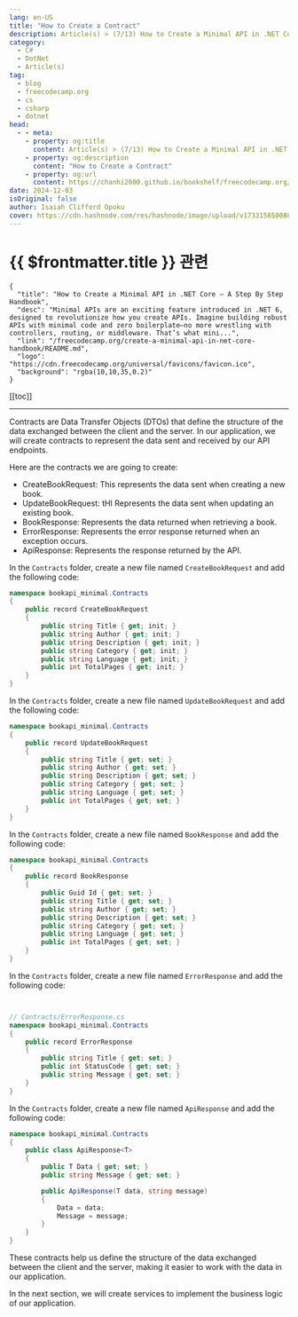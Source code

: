 ```yaml
---
lang: en-US
title: "How to Create a Contract"
description: Article(s) > (7/13) How to Create a Minimal API in .NET Core – A Step By Step Handbook
category:
  - C#
  - DotNet
  - Article(s)
tag:
  - blog
  - freecodecamp.org
  - cs
  - csharp
  - dotnet
head:
  - - meta:
    - property: og:title
      content: Article(s) > (7/13) How to Create a Minimal API in .NET Core – A Step By Step Handbook
    - property: og:description
      content: "How to Create a Contract"
    - property: og:url
      content: https://chanhi2000.github.io/bookshelf/freecodecamp.org/create-a-minimal-api-in-net-core-handbook/how-to-create-a-contract.html
date: 2024-12-03
isOriginal: false
author: Isaiah Clifford Opoku
cover: https://cdn.hashnode.com/res/hashnode/image/upload/v1733158500882/9af04a12-2121-4efd-a66f-00330896e358.png
---
```


# {{ $frontmatter.title }} 관련

```component VPCard
{
  "title": "How to Create a Minimal API in .NET Core – A Step By Step Handbook",
  "desc": "Minimal APIs are an exciting feature introduced in .NET 6, designed to revolutionize how you create APIs. Imagine building robust APIs with minimal code and zero boilerplate—no more wrestling with controllers, routing, or middleware. That’s what mini...",
  "link": "/freecodecamp.org/create-a-minimal-api-in-net-core-handbook/README.md",
  "logo": "https://cdn.freecodecamp.org/universal/favicons/favicon.ico",
  "background": "rgba(10,10,35,0.2)"
}
```

[[toc]]

---

<SiteInfo
  name="How to Create a Minimal API in .NET Core – A Step By Step Handbook"
  desc="Minimal APIs are an exciting feature introduced in .NET 6, designed to revolutionize how you create APIs. Imagine building robust APIs with minimal code and zero boilerplate—no more wrestling with controllers, routing, or middleware. That’s what mini..."
  url="https://freecodecamp.org/news/create-a-minimal-api-in-net-core-handbook#heading-how-to-create-a-contract"
  logo="https://cdn.freecodecamp.org/universal/favicons/favicon.ico"
  preview="https://cdn.hashnode.com/res/hashnode/image/upload/v1733158500882/9af04a12-2121-4efd-a66f-00330896e358.png"/>

Contracts are Data Transfer Objects (DTOs) that define the structure of the data exchanged between the client and the server. In our application, we will create contracts to represent the data sent and received by our API endpoints.

Here are the contracts we are going to create:

- CreateBookRequest: This represents the data sent when creating a new book.
- UpdateBookRequest: tHI Represents the data sent when updating an existing book.
- BookResponse: Represents the data returned when retrieving a book.
- ErrorResponse: Represents the error response returned when an exception occurs.
- ApiResponse: Represents the response returned by the API.

In the <FontIcon icon="fas fa-foler-open"/>`Contracts` folder, create a new file named `CreateBookRequest` and add the following code:

```cs title="Contracts/CreateBookRequest.cs"
namespace bookapi_minimal.Contracts
{
    public record CreateBookRequest
    { 
        public string Title { get; init; }
        public string Author { get; init; }
        public string Description { get; init; }
        public string Category { get; init; }
        public string Language { get; init; }
        public int TotalPages { get; init; }
    }
}
```

In the <FontIcon icon="fas fa-foler-open"/>`Contracts` folder, create a new file named `UpdateBookRequest` and add the following code:

```cs title="Contracts/UpdateBookRequest.cs"
namespace bookapi_minimal.Contracts
{
    public record UpdateBookRequest
    {
        public string Title { get; set; }
        public string Author { get; set; }
        public string Description { get; set; }
        public string Category { get; set; }
        public string Language { get; set; }
        public int TotalPages { get; set; }
    }
}
```

In the <FontIcon icon="fas fa-foler-open"/>`Contracts` folder, create a new file named `BookResponse` and add the following code:

```cs title="Contracts/BookResponse.cs"
namespace bookapi_minimal.Contracts
{
    public record BookResponse
    {
        public Guid Id { get; set; }
        public string Title { get; set; }
        public string Author { get; set; }
        public string Description { get; set; }
        public string Category { get; set; }
        public string Language { get; set; }
        public int TotalPages { get; set; }
    }
}
```

In the <FontIcon icon="fas fa-foler-open"/>`Contracts` folder, create a new file named `ErrorResponse` and add the following code:

```cs


// Contracts/ErrorResponse.cs
namespace bookapi_minimal.Contracts
{
    public record ErrorResponse
    {
        public string Title { get; set; }
        public int StatusCode { get; set; }
        public string Message { get; set; }
    }
}
```

In the <FontIcon icon="fas fa-foler-open"/>`Contracts` folder, create a new file named `ApiResponse` and add the following code:

```cs title="Contracts/ApiResponse.cs"
namespace bookapi_minimal.Contracts
{
    public class ApiResponse<T>
    {
        public T Data { get; set; }
        public string Message { get; set; }

        public ApiResponse(T data, string message)
        {
            Data = data;
            Message = message;
        }
    }
}
```

These contracts help us define the structure of the data exchanged between the client and the server, making it easier to work with the data in our application.

In the next section, we will create services to implement the business logic of our application.
